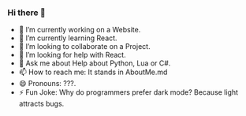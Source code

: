 ### Hi there 👋

- 🔭 I’m currently working on a Website.
- 🌱 I’m currently learning React.
- 👯 I’m looking to collaborate on a Project.
- 🤔 I’m looking for help with React.
- 💬 Ask me about Help about Python, Lua or C#.
- 📫 How to reach me: It stands in AboutMe.md
- 😄 Pronouns: ???.
- ⚡ Fun Joke: Why do programmers prefer dark mode? Because light attracts bugs.
